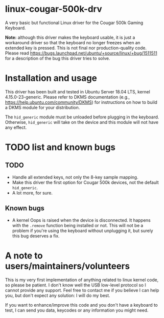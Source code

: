 # linux-cougar-500k-drv

A very basic but functional Linux driver for the Cougar 500k Gaming Keyboard.

**Note:** although this driver makes the keyboard usable, it is just a workaround driver so that the keyboard no longer freezes when an extended key is pressed. This is not final nor production-quality code. Please read https://bugs.launchpad.net/ubuntu/+source/linux/+bug/1511511 for a description of the bug this driver tries to solve.

# Installation and usage

This driver has been built and tested in Ubuntu Server 18.04 LTS, kernel 4.15.0-23-generic. Please refer to DKMS documentation (e.g., https://help.ubuntu.com/community/DKMS) for instructions on how to build a DKMS module for your distribution.

The `hid_generic` module must be unloaded before plugging in the keyboard. Otherwise, `hid_generic` will take on the device and this module will not have any effect.

# TODO list and known bugs

## TODO

* Handle all extended keys, not only the 8-key sample mapping.
* Make this driver the first option for Cougar 500k devices, not the default `hid_generic`.
* A lot more, for sure.

## Known bugs

* A kernel Oops is raised when the device is disconnected. It happens with the `.remove` function being installed or not. This will not be a problem if you're using the keyboard without unplugging it, but surely this bug deserves a fix.

# A note to users/maintainers/volunteers

This is my very first implementation of anything related to linux kernel code, so please be patient. I don't know well the USB low-level protocol so I cannot provide any support. Feel free to contact me if you believe I can help you, but don't expect any solution: I will do my best.

If you want to enhance/improve this code and you don't have a keyboard to test, I can send you data, keycodes or any information you might need.
